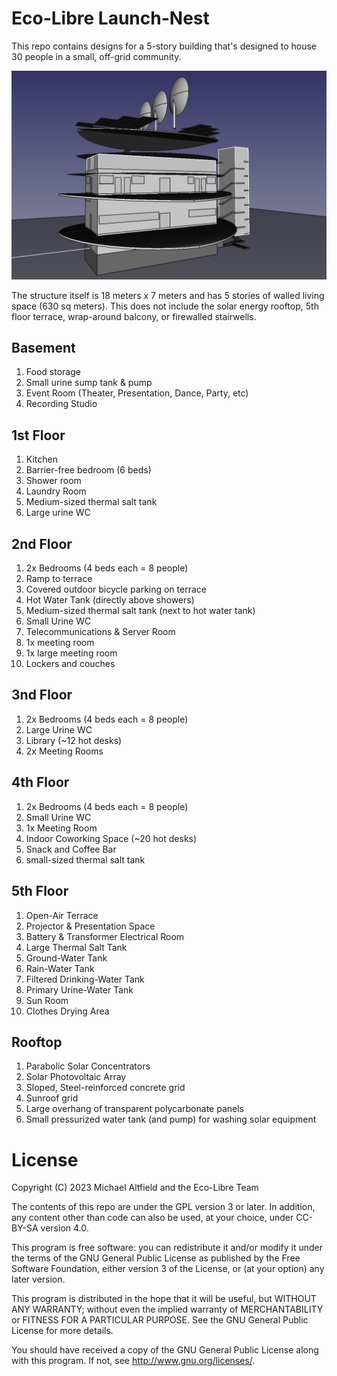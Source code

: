 # Eco-Libre Launch-Nest

This repo contains designs for a 5-story building that's designed to house 30 people in a small, off-grid community.

<img src="images/launch-nest_2023.09.png?raw=true" alt="Screenshot of CAD file"></a>

The structure itself is 18 meters x 7 meters and has 5 stories of walled living space (630 sq meters). This does not include the solar energy rooftop, 5th floor terrace, wrap-around balcony, or firewalled stairwells.

## Basement

1. Food storage
1. Small urine sump tank & pump
1. Event Room (Theater, Presentation, Dance, Party, etc)
1. Recording Studio

## 1st Floor

1. Kitchen
1. Barrier-free bedroom (6 beds)
1. Shower room
1. Laundry Room
1. Medium-sized thermal salt tank
1. Large urine WC

## 2nd Floor

1. 2x Bedrooms (4 beds each = 8 people)
1. Ramp to terrace
1. Covered outdoor bicycle parking on terrace
1. Hot Water Tank (directly above showers)
1. Medium-sized thermal salt tank (next to hot water tank)
1. Small Urine WC
1. Telecommunications & Server Room
1. 1x meeting room
1. 1x large meeting room
1. Lockers and couches

## 3nd Floor

1. 2x Bedrooms (4 beds each = 8 people)
1. Large Urine WC
1. Library (~12 hot desks)
1. 2x Meeting Rooms

## 4th Floor

1. 2x Bedrooms (4 beds each = 8 people)
1. Small Urine WC
1. 1x Meeting Room
1. Indoor Coworking Space (~20 hot desks)
1. Snack and Coffee Bar
1. small-sized thermal salt tank

## 5th Floor

1. Open-Air Terrace
1. Projector & Presentation Space
1. Battery & Transformer Electrical Room
1. Large Thermal Salt Tank
1. Ground-Water Tank
1. Rain-Water Tank
1. Filtered Drinking-Water Tank
1. Primary Urine-Water Tank
1. Sun Room
1. Clothes Drying Area

## Rooftop

1. Parabolic Solar Concentrators
1. Solar Photovoltaic Array
1. Sloped, Steel-reinforced concrete grid
1. Sunroof grid
1. Large overhang of transparent polycarbonate panels
1. Small pressurized water tank (and pump) for washing solar equipment

# License

Copyright (C) 2023 Michael Altfield and the Eco-Libre Team

The contents of this repo are under the GPL version 3 or later.
In addition, any content other than code can also be used, at your
choice, under CC-BY-SA version 4.0.

This program is free software: you can redistribute it and/or modify
it under the terms of the GNU General Public License as published by
the Free Software Foundation, either version 3 of the License, or
(at your option) any later version.

This program is distributed in the hope that it will be useful,
but WITHOUT ANY WARRANTY; without even the implied warranty of
MERCHANTABILITY or FITNESS FOR A PARTICULAR PURPOSE.  See the
GNU General Public License for more details.

You should have received a copy of the GNU General Public License
along with this program.  If not, see <http://www.gnu.org/licenses/>.
